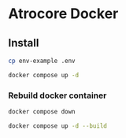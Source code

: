 # Atrocore Docker

## Install

```sh
cp env-example .env

docker compose up -d

```

### Rebuild docker container

```sh
docker compose down

docker compose up -d --build

```
